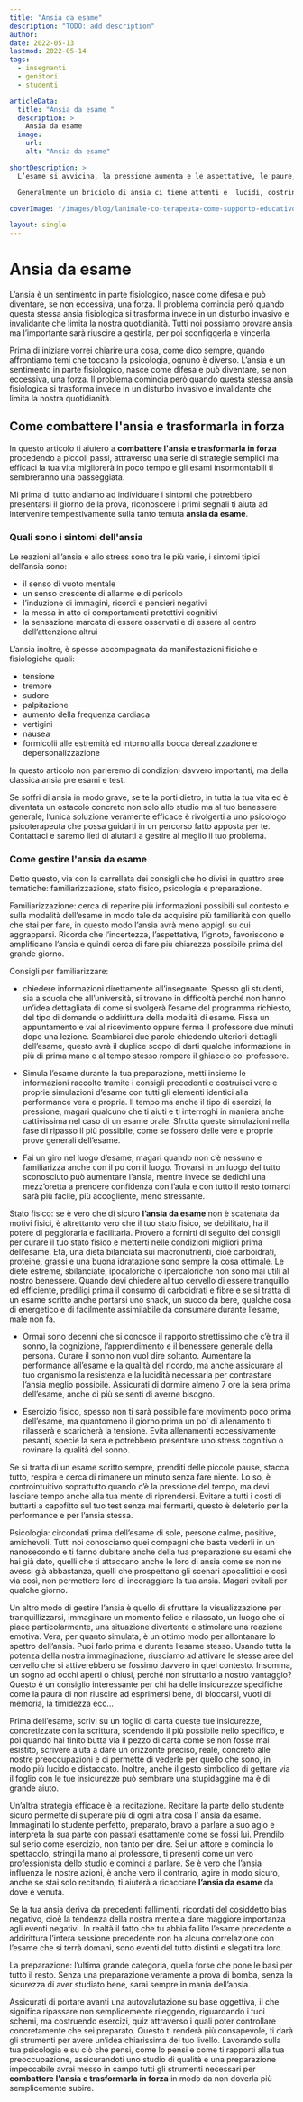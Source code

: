 ```yaml
---
title: "Ansia da esame"
description: "TODO: add description"
author: 
date: 2022-05-13
lastmod: 2022-05-14
tags:
  - insegnanti
  - genitori
  - studenti

articleData:
  title: "Ansia da esame "
  description: >
    Ansia da esame 
  image:
    url:
    alt: "Ansia da esame"

shortDescription: >
  L’esame si avvicina, la pressione aumenta e le aspettative, le paure, le speranze si mescolano insieme e si aggrovigliano tra loro. La posta in gioco è alta e di fronte al professore o al foglio di carta dell’esame l’ansia paralizza, a chi non è mai accaduto di provare queste sensazioni sulla propria pelle. 

  Generalmente un briciolo di ansia ci tiene attenti e  lucidi, costringe a tirare fuori il meglio di noi quando il gioco si fa duro.  Purtroppo,  però, capita spesso che ne perdiamo il controllo e da opportunità l’ansia si trasforma in un ostacolo davvero difficile da abbattere. In questo articolo parleremo strategie efficaci e sperimentate nel corso del tempo, che sono supportati da dati scientifici. 

coverImage: "/images/blog/lanimale-co-terapeuta-come-supporto-educativo.webp"

layout: single
---
```



# Ansia da esame

L’ansia è un sentimento in parte fisiologico, nasce come difesa e può diventare, se non eccessiva, una forza. Il problema comincia però quando questa stessa ansia fisiologica si trasforma invece in un disturbo invasivo e invalidante che limita la nostra quotidianità. Tutti noi possiamo provare ansia ma l’importante sarà riuscire a gestirla, per poi sconfiggerla e vincerla.

Prima di iniziare vorrei chiarire una cosa, come dico sempre, quando affrontiamo temi che toccano la psicologia, ognuno è diverso. L’ansia è un sentimento in parte fisiologico, nasce come difesa e può diventare, se non eccessiva, una forza. Il problema comincia però quando questa stessa ansia fisiologica si trasforma invece in un disturbo invasivo e invalidante che limita la nostra quotidianità. 

## Come combattere l'ansia e trasformarla in forza

In questo articolo ti aiuterò a **combattere l'ansia e trasformarla in forza** procedendo a piccoli passi, attraverso una serie di strategie semplici ma efficaci la tua vita migliorerà in poco tempo e gli esami insormontabili ti sembreranno una passeggiata. 

Mi prima di tutto andiamo ad individuare i sintomi che potrebbero presentarsi il giorno della prova, riconoscere i primi segnali ti aiuta ad intervenire tempestivamente sulla tanto temuta **ansia da esame**.


### Quali sono i sintomi dell'ansia

Le reazioni all’ansia e allo stress sono tra le più varie, i sintomi tipici dell’ansia sono:

- il senso di vuoto mentale
- un senso crescente di allarme e di pericolo
- l’induzione di immagini, ricordi e pensieri negativi
- la messa in atto di  comportamenti protettivi cognitivi
- la sensazione marcata di essere osservati e di essere al centro dell’attenzione altrui

L’ansia inoltre, è spesso accompagnata da manifestazioni fisiche e fisiologiche quali:

- tensione
- tremore
- sudore
- palpitazione
- aumento della frequenza cardiaca
- vertigini
- nausea
- formicolii alle estremità ed intorno alla bocca
derealizzazione e depersonalizzazione

In questo articolo non parleremo di condizioni davvero importanti, ma della classica ansia pre esami e test. 

Se soffri di ansia in modo grave, se te la porti dietro, in tutta la tua vita ed è diventata un ostacolo concreto non solo allo studio ma al tuo benessere generale, l’unica soluzione veramente efficace è rivolgerti a uno psicologo psicoterapeuta che possa guidarti in un percorso fatto apposta per te. Contattaci e saremo lieti di aiutarti a gestire al meglio il tuo problema.

### Come gestire l'ansia da esame

Detto questo, via con la carrellata dei consigli che ho divisi in quattro aree tematiche: familiarizzazione, stato fisico, psicologia e preparazione.

Familiarizzazione: cerca di reperire più informazioni possibili sul contesto e sulla modalità dell’esame in modo tale da acquisire più familiarità con quello che stai per fare, in questo modo l’ansia avrà meno appigli su cui aggrapparsi. Ricorda che l’incertezza, l’aspettativa, l’ignoto, favoriscono e amplificano l’ansia e quindi cerca di fare più chiarezza possibile prima del grande giorno.

Consigli per familiarizzare:

-	chiedere informazioni direttamente all’insegnante. Spesso gli studenti, sia a scuola che all’università, si trovano in difficoltà perché non hanno un’idea dettagliata di come si svolgerà l’esame del programma richiesto, del tipo di domande o addirittura della modalità di esame.  Fissa un appuntamento e vai al ricevimento oppure ferma il professore due minuti dopo una lezione. Scambiarci due parole chiedendo ulteriori dettagli dell’esame, questo avrà il duplice scopo di darti qualche informazione in più di prima mano e al tempo stesso rompere il ghiaccio col professore. 

-	Simula l’esame durante la tua preparazione, metti insieme le informazioni raccolte tramite i consigli precedenti e costruisci vere e proprie simulazioni d’esame con tutti gli elementi identici alla performance vera e propria. Il tempo ma anche il tipo di esercizi, la pressione, magari qualcuno che ti aiuti e ti interroghi in maniera anche cattivissima nel caso di un esame orale. Sfrutta queste simulazioni nella fase di ripasso il più possibile, come se fossero delle vere e proprie prove generali dell’esame. 

-	Fai un giro nel luogo d’esame, magari quando non c’è nessuno e familiarizza anche con il po con il luogo. Trovarsi in un luogo del tutto sconosciuto può aumentare l’ansia, mentre invece se dedichi una mezz’oretta a prendere confidenza con l’aula e con tutto il resto tornarci sarà più facile, più accogliente, meno stressante. 

Stato fisico: se è vero che di sicuro **l’ansia da esame** non è scatenata da motivi fisici, è altrettanto vero che il tuo stato fisico, se debilitato, ha il potere di peggiorarla e facilitarla. Proverò a fornirti di seguito dei consigli per curare il tuo stato fisico e metterti nelle condizioni migliori prima dell’esame. 
Età, una dieta bilanciata sui macronutrienti, cioè carboidrati, proteine, grassi e una buona idratazione sono sempre la cosa ottimale. Le diete estreme, sbilanciate, ipocaloriche o ipercaloriche non sono mai utili al nostro benessere. Quando devi chiedere al tuo cervello di essere tranquillo ed efficiente, prediligi prima il consumo di carboidrati e fibre e se si tratta di un esame scritto anche portarsi uno snack, un succo da bere, qualche cosa di energetico e di facilmente assimilabile da consumare durante l’esame, male non fa. 

-	Ormai sono decenni che si conosce il rapporto strettissimo che c’è tra il sonno, la cognizione, l’apprendimento e il benessere generale della persona. Curare il sonno non vuol dire soltanto. Aumentare la performance all’esame e la qualità del ricordo, ma anche assicurare al tuo organismo la resistenza e la lucidità necessaria per contrastare l’ansia meglio possibile. Assicurati di dormire almeno 7 ore la sera prima dell’esame, anche di più se senti di averne bisogno. 

-	Esercizio fisico, spesso non ti sarà possibile fare movimento poco prima dell’esame, ma quantomeno il giorno prima un po' di allenamento ti rilasserà e scaricherà la tensione. Evita allenamenti eccessivamente pesanti, specie la sera e potrebbero presentare uno stress cognitivo o rovinare la qualità del sonno. 

Se si tratta di un esame scritto sempre, prenditi delle piccole pause, stacca tutto, respira e cerca di rimanere un minuto senza fare niente. Lo so, è controintuitivo soprattutto quando c’è la pressione del tempo, ma devi lasciare tempo anche alla tua mente di riprendersi. Evitare a tutti i costi di buttarti a capofitto sul tuo test senza mai fermarti, questo è deleterio per la performance e per l’ansia stessa.

Psicologia: circondati prima dell’esame di sole, persone calme, positive, amichevoli. Tutti noi conosciamo quei compagni che basta vederli in un nanosecondo e ti fanno dubitare anche della tua preparazione su esami che hai già dato, quelli che ti attaccano anche le loro di ansia come se non ne avessi già abbastanza, quelli che prospettano gli scenari apocalittici e così via così, non permettere loro di incoraggiare la tua ansia. Magari evitali per qualche giorno. 

Un altro modo di gestire l’ansia è quello di sfruttare la visualizzazione per tranquillizzarsi, immaginare un momento felice e rilassato, un luogo che ci piace particolarmente, una situazione divertente e stimolare una reazione emotiva. Vera, per quanto simulata, è un ottimo modo per allontanare lo spettro dell’ansia. Puoi farlo prima e durante l’esame stesso. Usando tutta la potenza della nostra immaginazione, riusciamo ad attivare le stesse aree del cervello che si attiverebbero se fossimo davvero in quel contesto. Insomma, un sogno ad occhi aperti o chiusi, perché non sfruttarlo a nostro vantaggio? 
Questo è un consiglio interessante per chi ha delle insicurezze specifiche come la paura di non riuscire ad esprimersi bene, di bloccarsi, vuoti di memoria, la timidezza ecc… 

Prima dell’esame, scrivi su un foglio di carta queste tue insicurezze, concretizzate con la scrittura, scendendo il più possibile nello specifico, e poi quando hai finito butta via il pezzo di carta come se non fosse mai esistito, scrivere aiuta a dare un orizzonte preciso, reale, concreto alle nostre preoccupazioni e ci permette di vederle per quello che sono, in modo più lucido e distaccato. Inoltre, anche il gesto simbolico di gettare via il foglio con le tue insicurezze può sembrare una stupidaggine ma è di grande aiuto. 

Un’altra strategia efficace è la recitazione. Recitare la parte dello studente sicuro permette di superare più di ogni altra cosa l’ ansia da esame. Immaginati lo studente perfetto, preparato, bravo a parlare a suo agio e interpreta la sua parte con passati esattamente come se fossi lui. Prendilo sul serio come esercizio, non tanto per dire. Sei un attore e comincia lo spettacolo, stringi la mano al professore, ti presenti come un vero professionista dello studio e cominci a parlare. Se è vero che l’ansia influenza le nostre azioni, è anche vero il contrario, agire in modo sicuro, anche se stai solo recitando, ti aiuterà a ricacciare **l’ansia da esame** da dove è venuta. 

Se la tua ansia deriva da precedenti fallimenti, ricordati del cosiddetto bias negativo, cioè la tendenza della nostra mente a dare maggiore importanza agli eventi negativi. In realtà il fatto che tu abbia fallito l’esame precedente o addirittura l’intera sessione precedente non ha alcuna correlazione con l’esame che si terrà domani, sono eventi del tutto distinti e slegati tra loro. 

La preparazione: l’ultima grande categoria, quella forse che pone le basi per tutto il resto. Senza una preparazione veramente a prova di bomba, senza la sicurezza di aver studiato bene, sarai sempre in mania dell’ansia. 

Assicurati di portare avanti una autovalutazione su base oggettiva, il che significa ripassare non semplicemente rileggendo, riguardando i tuoi schemi, ma costruendo esercizi, quiz attraverso i quali poter controllare concretamente che sei preparato. Questo ti renderà più consapevole, ti darà gli strumenti per avere un’idea chiarissima del tuo livello. Lavorando sulla tua psicologia e su ciò che pensi, come lo pensi e come ti rapporti alla tua preoccupazione, assicurandoti uno studio di qualità e una preparazione impeccabile avrai messo in campo tutti gli strumenti necessari per **combattere l'ansia e trasformarla in forza** in modo da non doverla più semplicemente subire. 





